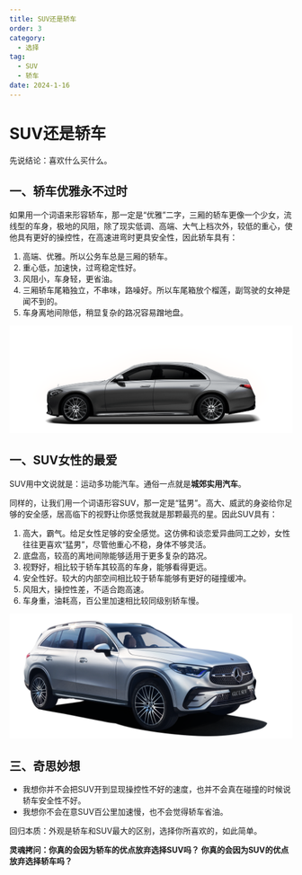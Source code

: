 ```yaml
---
title: SUV还是轿车
order: 3
category:
  - 选择
tag:
  - SUV
  - 轿车
date: 2024-1-16
---
```




# SUV还是轿车

先说结论：喜欢什么买什么。



## 一、轿车优雅永不过时

如果用一个词语来形容轿车，那一定是“优雅”二字，三厢的轿车更像一个少女，流线型的车身，极地的风阻，除了现实低调、高端、大气上档次外，较低的重心，使他具有更好的操控性，在高速进弯时更具安全性，因此轿车具有：

1. 高端、优雅。所以公务车总是三厢的轿车。
2. 重心低，加速快，过弯稳定性好。
3. 风阻小，车身轻，更省油。
4. 三厢轿车尾箱独立，不串味，路噪好。所以车尾箱放个榴莲，副驾驶的女神是闻不到的。
5. 车身离地间隙低，稍显复杂的路况容易蹭地盘。

![轿车](images/SUV还是轿车/2.png)



## 一、SUV女性的最爱

SUV用中文说就是：运动多功能汽车。通俗一点就是**城郊实用汽车**。

同样的，让我们用一个词语形容SUV，那一定是“猛男”。高大、威武的身姿给你足够的安全感，居高临下的视野让你感觉我就是那颗最亮的星。因此SUV具有：

1. 高大，霸气。给足女性足够的安全感觉。这仿佛和谈恋爱异曲同工之妙，女性往往更喜欢“猛男”，尽管他重心不稳，身体不够灵活。
2. 底盘高，较高的离地间隙能够适用于更多复杂的路况。
3. 视野好，相比较于轿车其较高的车身，能够看得更远。
4. 安全性好。较大的内部空间相比较于轿车能够有更好的碰撞缓冲。
5. 风阻大，操控性差，不适合跑高速。
6. 车身重，油耗高，百公里加速相比较同级别轿车慢。

![SUV](images/SUV还是轿车/1.png)

## 三、奇思妙想

- 我想你并不会把SUV开到显现操控性不好的速度，也并不会真在碰撞的时候说轿车安全性不好。
- 我想你不会在意SUV百公里加速慢，也不会觉得轿车省油。

回归本质：外观是轿车和SUV最大的区别，选择你所喜欢的，如此简单。

**灵魂拷问：你真的会因为轿车的优点放弃选择SUV吗？ 你真的会因为SUV的优点放弃选择轿车吗？**